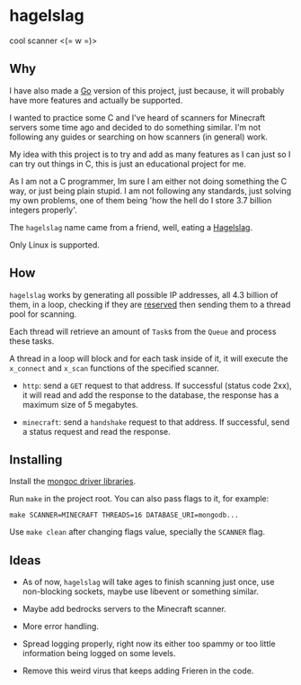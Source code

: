 # hagelslag

cool scanner <(= w =)>

## Why

I have also made a [Go](https://github.com/Kyagara/hagelslag/tree/rewrite_it_in_go) version of this project, just because, it will probably have more features and actually be supported.

I wanted to practice some C and I've heard of scanners for Minecraft servers some time ago and decided to do something similar. I'm not following any guides or searching on how scanners (in general) work.

My idea with this project is to try and add as many features as I can just so I can try out things in C, this is just an educational project for me.

As I am not a C programmer, Im sure I am either not doing something the C way, or just being plain stupid. I am not following any standards, just solving my own problems, one of them being 'how the hell do I store 3.7 billion integers properly'.

The `hagelslag` name came from a friend, well, eating a [Hagelslag](https://en.wikipedia.org/wiki/Hagelslag).

Only Linux is supported.

## How

`hagelslag` works by generating all possible IP addresses, all 4.3 billion of them, in a loop, checking if they are [reserved](https://en.wikipedia.org/wiki/Reserved_IP_addresses) then sending them to a thread pool for scanning.

Each thread will retrieve an amount of `Task`s from the `Queue` and process these tasks.

A thread in a loop will block and for each task inside of it, it will execute the `x_connect` and `x_scan` functions of the specified scanner.

- `http`: send a `GET` request to that address. If successful (status code 2xx), it will read and add the response to the database, the response has a maximum size of 5 megabytes.

- `minecraft`: send a `handshake` request to that address. If successful, send a status request and read the response.

## Installing

Install the [mongoc driver libraries](https://www.mongodb.com/docs/languages/c/c-driver/current/libmongoc/tutorials/obtaining-libraries/installing/).

Run `make` in the project root. You can also pass flags to it, for example:

```
make SCANNER=MINECRAFT THREADS=16 DATABASE_URI=mongodb...
```

Use `make clean` after changing flags value, specially the `SCANNER` flag.

## Ideas

- As of now, `hagelslag` will take ages to finish scanning just once, use non-blocking sockets, maybe use libevent or something similar.

- Maybe add bedrocks servers to the Minecraft scanner.

- More error handling.

- Spread logging properly, right now its either too spammy or too little information being logged on some levels.

- Remove this weird virus that keeps adding Frieren in the code.
